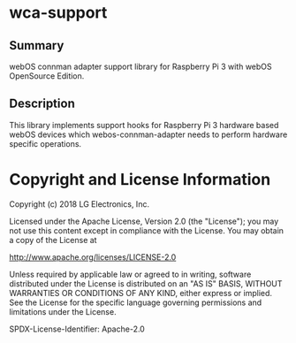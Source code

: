 wca-support
===========

Summary
-------
webOS connman adapter support library for Raspberry Pi 3 with webOS OpenSource Edition.

Description
-----------
This library implements support hooks for Raspberry Pi 3 hardware based webOS
devices which webos-connman-adapter needs to perform hardware specific
operations.

# Copyright and License Information

Copyright (c) 2018 LG Electronics, Inc.

Licensed under the Apache License, Version 2.0 (the "License");
you may not use this content except in compliance with the License.
You may obtain a copy of the License at

http://www.apache.org/licenses/LICENSE-2.0

Unless required by applicable law or agreed to in writing, software
distributed under the License is distributed on an "AS IS" BASIS,
WITHOUT WARRANTIES OR CONDITIONS OF ANY KIND, either express or implied.
See the License for the specific language governing permissions and
limitations under the License.

SPDX-License-Identifier: Apache-2.0
